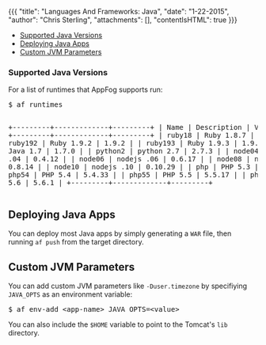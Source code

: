{{{
  "title": "Languages And Frameworks: Java",
  "date": "1-22-2015",
  "author": "Chris Sterling",
  "attachments": [],
  "contentIsHTML": true
}}}

<ul>
<li><a href="#javaversions">Supported Java Versions</a></li>
<li><a href="#deploy">Deploying Java Apps</a></li>
<li><a href="#custom-jvm-params">Custom JVM Parameters</a></li>
</ul>
<h3 id="javaversions">Supported Java Versions</h3>
<p>For a list of runtimes that AppFog supports run:</p>
<pre>$ af runtimes

+---------+-------------+---------+
| Name    | Description | Version |
+---------+-------------+---------+
| ruby18  | Ruby 1.8.7  | 1.8.7   |
| ruby192 | Ruby 1.9.2  | 1.9.2   |
| ruby193 | Ruby 1.9.3  | 1.9.3   |
| java    | Java 1.7    | 1.7.0   |
| python2 | python 2.7  | 2.7.3   |
| node04  | nodejs .04  | 0.4.12  |
| node06  | nodejs .06  | 0.6.17  |
| node08  | nodejs .08  | 0.8.14  |
| node10  | nodejs .10  | 0.10.29 |
| php     | PHP 5.3     | 5.3.10  |
| php54   | PHP 5.4     | 5.4.33  |
| php55   | PHP 5.5     | 5.5.17  |
| php56   | PHP 5.6     | 5.6.1   |
+---------+-------------+---------+
</pre>
<h2 id="deploy">Deploying Java Apps</h2>
<p>You can deploy most Java apps by simply generating a <code>WAR</code> file, then running <code>af push</code> from the target directory.</p>
<h2 id="custom-jvm-params">Custom JVM Parameters</h2>
<p>You can add custom JVM parameters like <code>-Duser.timezone</code> by specifiying <code>JAVA_OPTS</code> as an environment variable:</p>
<pre>$ af env-add &lt;app-name&gt; JAVA_OPTS=&lt;value&gt;
</pre>
<p>You can also include the <code>$HOME</code> variable to point to the Tomcat's <code>lib</code> directory.</p>
